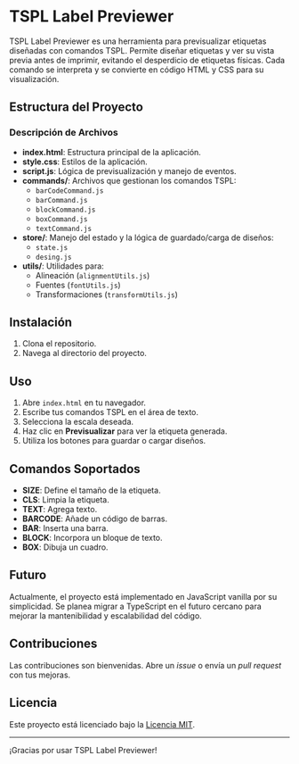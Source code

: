 # TSPL Label Previewer

TSPL Label Previewer es una herramienta para previsualizar etiquetas diseñadas con comandos TSPL. Permite diseñar etiquetas y ver su vista previa antes de imprimir, evitando el desperdicio de etiquetas físicas. Cada comando se interpreta y se convierte en código HTML y CSS para su visualización.

## Estructura del Proyecto

### Descripción de Archivos

- **index.html**: Estructura principal de la aplicación.
- **style.css**: Estilos de la aplicación.
- **script.js**: Lógica de previsualización y manejo de eventos.
- **commands/**: Archivos que gestionan los comandos TSPL:
  - `barCodeCommand.js`
  - `barCommand.js`
  - `blockCommand.js`
  - `boxCommand.js`
  - `textCommand.js`
- **store/**: Manejo del estado y la lógica de guardado/carga de diseños:
  - `state.js`
  - `desing.js`
- **utils/**: Utilidades para:
  - Alineación (`alignmentUtils.js`)
  - Fuentes (`fontUtils.js`)
  - Transformaciones (`transformUtils.js`)

## Instalación

1. Clona el repositorio.
2. Navega al directorio del proyecto.

## Uso

1. Abre `index.html` en tu navegador.
2. Escribe tus comandos TSPL en el área de texto.
3. Selecciona la escala deseada.
4. Haz clic en **Previsualizar** para ver la etiqueta generada.
5. Utiliza los botones para guardar o cargar diseños.

## Comandos Soportados

- **SIZE**: Define el tamaño de la etiqueta.
- **CLS**: Limpia la etiqueta.
- **TEXT**: Agrega texto.
- **BARCODE**: Añade un código de barras.
- **BAR**: Inserta una barra.
- **BLOCK**: Incorpora un bloque de texto.
- **BOX**: Dibuja un cuadro.

## Futuro

Actualmente, el proyecto está implementado en JavaScript vanilla por su simplicidad. Se planea migrar a TypeScript en el futuro cercano para mejorar la mantenibilidad y escalabilidad del código.

## Contribuciones

Las contribuciones son bienvenidas. Abre un *issue* o envía un *pull request* con tus mejoras.

## Licencia

Este proyecto está licenciado bajo la [Licencia MIT](LICENSE).

---

¡Gracias por usar TSPL Label Previewer!
